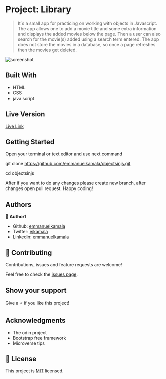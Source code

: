 # Project: Library

> It`s a small app for practicing on working with objects in Javascript. The app allows one to add a movie title and some extra information and displays the added movies below the page. Then a user can also search for the movie(s) added using a search term entered. The app does not store the movies in a database, so once a page refreshes then the movies get deleted.

![screenshot](./objects.png)


## Built With

- HTML
- CSS
- java script

## Live Version

[Live Link](https://emmanuelkamala.github.io/objectsinjs/)


## Getting Started

Open your terminal or text editor and use next command

  git clone https://github.com/emmanuelkamala/objectsinjs.git

  cd objectsinjs

After if you want to do any changes please create new branch, after changes open pull request.
Happy coding! 



## Authors

👤 **Author1**

- Github: [emmanuelkamala](https://github.com/emmanuelkamala)
- Twitter: [ejkamala](https://twitter.com/ejkamala)
- Linkedin: [emmanuelkamala](https://linkedin.com/in/emmanuelkamala)

## 🤝 Contributing

Contributions, issues and feature requests are welcome!

Feel free to check the [issues page](issues/).

## Show your support

Give a ⭐️ if you like this project!

## Acknowledgments

- The odin project
- Bootstrap free framework
- Microverse tips

## 📝 License

This project is [MIT](lic.url) licensed.